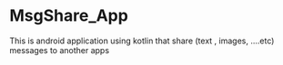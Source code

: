 # MsgShare_App
This is android application using kotlin that share (text , images, ....etc) messages to another apps
